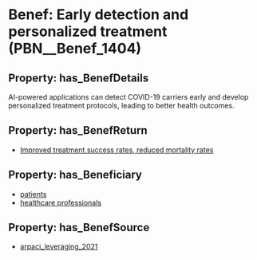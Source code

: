 # Benef: __Early detection and personalized treatment__ (PBN__Benef_1404)

## Property: has_BenefDetails

AI-powered applications can detect COVID-19 carriers early and develop personalized treatment protocols, leading to better health outcomes.

## Property: has_BenefReturn

* [Improved treatment success rates, reduced mortality rates](../BenefReturn/PBN__BenefReturn_1593)

## Property: has_Beneficiary

* [patients](../Stakeholder/PBN__Stakeholder_31)
* [healthcare professionals](../Stakeholder/PBN__Stakeholder_32)

## Property: has_BenefSource

* [arpaci_leveraging_2021](../Article/PBN__Article_297)


